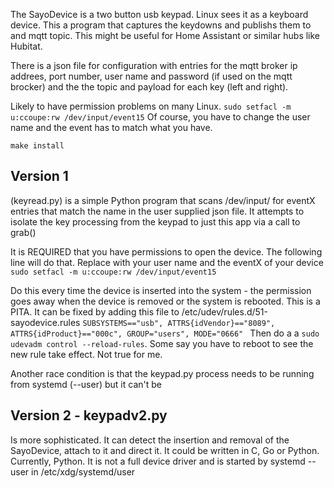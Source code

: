 The SayoDevice is a two button usb keypad. Linux sees it as a keyboard device. 
This a program that captures the keydowns and publishs them to and mqtt topic. 
This might be useful for Home Assistant or similar hubs like Hubitat.

There is a json file for configuration with entries for the mqtt broker ip 
addrees, port number, user name and password (if used on the mqtt brocker) 
and the the topic and payload for each key (left and right).

Likely to have permission problems on many Linux. 
`sudo setfacl -m u:ccoupe:rw /dev/input/event15` Of course, you have to 
change the user name and the event has to match what you have.

`make install`

## Version 1
 (keyread.py) is a simple Python program that scans /dev/input/ for eventX
entries that match the name in the user supplied json file. It attempts
to isolate the key processing from the keypad to just this app via a call
to grab()

It is REQUIRED that you have permissions to open the device. The following
line will do that. Replace with your user name and the eventX of your device
`sudo setfacl -m u:ccoupe:rw /dev/input/event15`

Do this every time the device is inserted into the system - the permission
goes away when the device is removed or the system is rebooted. This is 
a PITA. It can be fixed by adding this file to
/etc/udev/rules.d/51-sayodevice.rules
`SUBSYSTEMS=="usb", ATTRS{idVendor}=="8089", ATTRS{idProduct}=="000c", GROUP="users", MODE="0666"
` Then do a a `sudo udevadm control --reload-rules`. Some say you have to
reboot to see the new rule take effect. Not true for me. 

Another race condition is that the keypad.py process needs to be running
from systemd (--user) but it can't be 

## Version 2 - keypadv2.py 
Is more sophisticated. It can detect the insertion and removal 
of the SayoDevice, attach to it and direct it. It could be written in C, Go 
or Python. Currently, Python. It is not a full device driver and is started
by systemd --user in /etc/xdg/systemd/user
